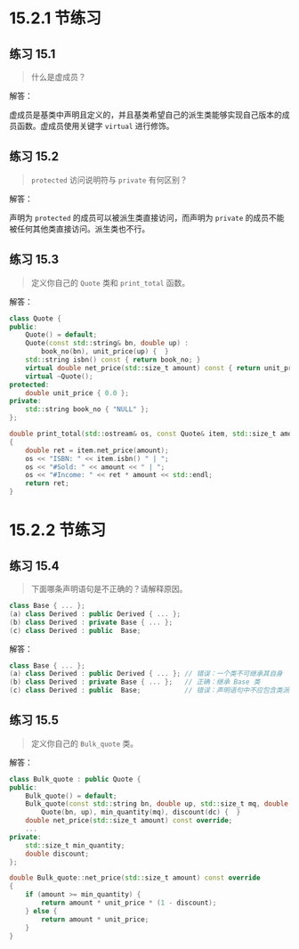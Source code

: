 # 15.2.1 节练习

## 练习 15.1

> 什么是虚成员？

解答：

虚成员是基类中声明且定义的，并且基类希望自己的派生类能够实现自己版本的成员函数。虚成员使用关键字 `virtual` 进行修饰。

## 练习 15.2

> `protected` 访问说明符与 `private` 有何区别？

解答：

声明为 `protected` 的成员可以被派生类直接访问，而声明为 `private` 的成员不能被任何其他类直接访问。派生类也不行。

## 练习 15.3

> 定义你自己的 `Quote` 类和 `print_total` 函数。

解答：

```C++
class Quote {
public:
    Quote() = default;
    Quote(const std::string& bn, double up) :
        book_no(bn), unit_price(up) {  }
    std::string isbn() const { return book_no; }
    virtual double net_price(std::size_t amount) const { return unit_price * amount; }
    virtual ~Quote();
protected:
    double unit_price { 0.0 };
private:
    std::string book_no { "NULL" };
};

double print_total(std::ostream& os, const Quote& item, std::size_t amount)
{
    double ret = item.net_price(amount);
    os << "ISBN: " << item.isbn() " | ";
    os << "#Sold: " << amount << " | ";
    os << "#Income: " << ret * amount << std::endl;
    return ret;
}
```

# 15.2.2 节练习

## 练习 15.4

> 下面哪条声明语句是不正确的？请解释原因。

```C++
class Base { ... };
(a) class Derived : public Derived { ... };
(b) class Derived : private Base { ... };
(c) class Derived : public  Base;
```

解答：

```C++
class Base { ... };
(a) class Derived : public Derived { ... }; // 错误：一个类不可继承其自身
(b) class Derived : private Base { ... };   // 正确：继承 Base 类
(c) class Derived : public  Base;           // 错误：声明语句中不应包含类派生列表
```

## 练习 15.5

> 定义你自己的 `Bulk_quote` 类。

解答：

```C++
class Bulk_quote : public Quote {
public:
    Bulk_quote() = default;
    Bulk_quote(const std::string bn, double up, std::size_t mq, double dc) :
        Quote(bn, up), min_quantity(mq), discount(dc) {  }
    double net_price(std::size_t amount) const override;
    ...
private:
    std::size_t min_quantity;
    double discount;
};

double Bulk_quote::net_price(std::size_t amount) const override
{
    if (amount >= min_quantity) {
        return amount * unit_price * (1 - discount);
    } else {
        return amount * unit_price;
    }
}
```
